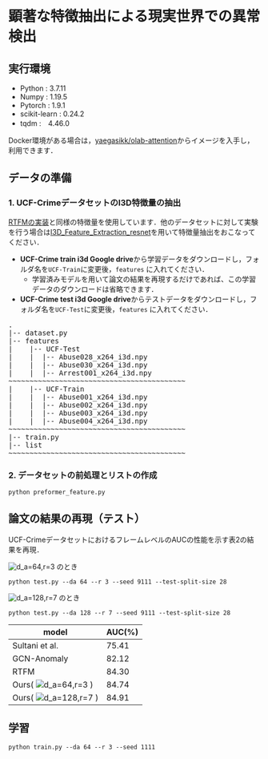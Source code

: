 # 顕著な特徴抽出による現実世界での異常検出
## 実行環境
* Python : 3.7.11
* Numpy : 1.19.5
* Pytorch : 1.9.1  
* scikit-learn : 0.24.2
* tqdm :　4.46.0

Docker環境がある場合は，[yaegasikk/olab-attention](https://hub.docker.com/repository/docker/yaegasikk/olab-attention)からイメージを入手し，利用できます．
## データの準備
### 1. UCF-CrimeデータセットのI3D特徴量の抽出
[RTFMの実装](https://github.com/tianyu0207/RTFM)と同様の特徴量を使用しています．他のデータセットに対して実験を行う場合は[I3D_Feature_Extraction_resnet](https://github.com/GowthamGottimukkala/I3D_Feature_Extraction_resnet)を用いて特徴量抽出をおこなってください．

* **UCF-Crime train i3d Google drive**から学習データをダウンロードし，フォルダ名を`UCF-Train`に変更後，`features` に入れてください．
  * 学習済みモデルを用いて論文の結果を再現するだけであれば、この学習データのダウンロードは省略できます．
* **UCF-Crime test i3d Google drive**からテストデータをダウンロードし，フォルダ名を`UCF-Test`に変更後，`features` に入れてください．

<pre>
.
|-- dataset.py
|-- features
|    |-- UCF-Test
|    |  |-- Abuse028_x264_i3d.npy
|    |  |-- Abuse030_x264_i3d.npy
|    |  |-- Arrest001_x264_i3d.npy
~~~~~~~~~~~~~~~~~~~~~~~~~~~~~~~~~~~~~~~~~~
|    |-- UCF-Train
|    |  |-- Abuse001_x264_i3d.npy
|    |  |-- Abuse002_x264_i3d.npy
|    |  |-- Abuse003_x264_i3d.npy
|    |  |-- Abuse004_x264_i3d.npy
~~~~~~~~~~~~~~~~~~~~~~~~~~~~~~~~~~~~~~~~~~
|-- train.py
|-- list
~~~~~~~~~~~~~~~~~~~~~~~~~~~~~~~~~~~~~~~~~~
</pre>

### 2. データセットの前処理とリストの作成
```
python preformer_feature.py
```
## 論文の結果の再現（テスト）
UCF-CrimeデータセットにおけるフレームレベルのAUCの性能を示す表2の結果を再現．

<img src="https://latex.codecogs.com/svg.image?d_a=64,r=3&space;" title="d_a=64,r=3 " /> のとき
```
python test.py --da 64 --r 3 --seed 9111 --test-split-size 28
```
<img src="https://latex.codecogs.com/svg.image?d_a=128,r=7&space;" title="d_a=128,r=7 " /> のとき
```
python test.py --da 128 --r 7 --seed 9111 --test-split-size 28
```
| model | AUC(%)|
|----|----|
|Sultani et al.|75.41|
|GCN-Anomaly|82.12|
|RTFM|84.30|
|Ours( <img src="https://latex.codecogs.com/svg.image?d_a=64,r=3&space;" title="d_a=64,r=3 " /> )|84.74|
|Ours( <img src="https://latex.codecogs.com/svg.image?d_a=128,r=7&space;" title="d_a=128,r=7 " /> )|84.91|

## 学習
```
python train.py --da 64 --r 3 --seed 1111
```
